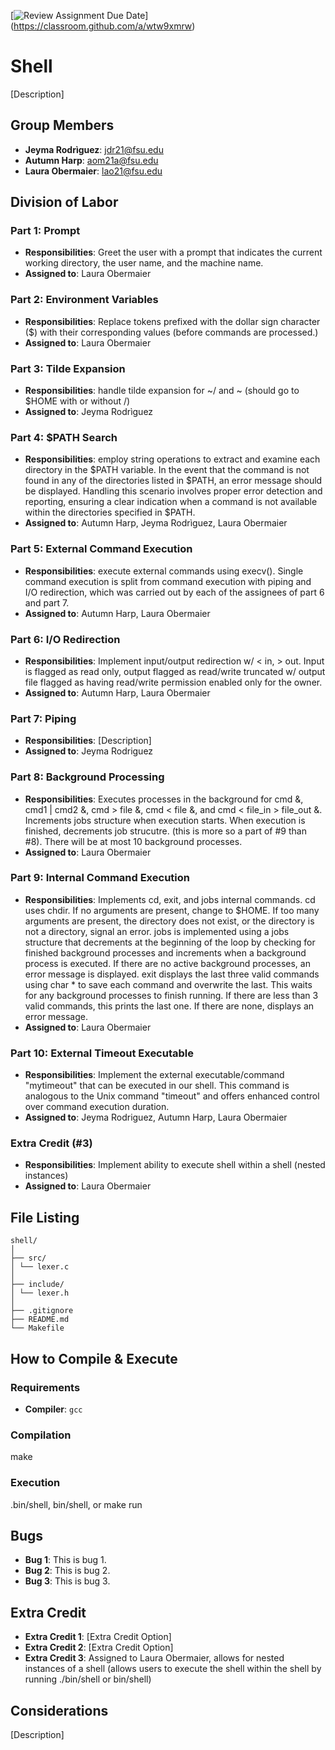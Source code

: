 [![Review Assignment Due Date](https://classroom.github.com/assets/deadline-readme-button-24ddc0f5d75046c5622901739e7c5dd533143b0c8e959d652212380cedb1ea36.svg)]
(https://classroom.github.com/a/wtw9xmrw)
# Shell

[Description]

## Group Members
- **Jeyma Rodrìguez**: jdr21@fsu.edu
- **Autumn Harp**: aom21a@fsu.edu
- **Laura Obermaier**: lao21@fsu.edu
## Division of Labor

### Part 1: Prompt
- **Responsibilities**: Greet the user with a prompt that indicates the current working directory, 
the user name, and the machine name.
- **Assigned to**: Laura Obermaier

### Part 2: Environment Variables
- **Responsibilities**: Replace tokens prefixed with the dollar sign character ($) with their 
corresponding values (before commands are processed.)
- **Assigned to**: Laura Obermaier

### Part 3: Tilde Expansion
- **Responsibilities**: handle tilde expansion for ~/ and ~ 
(should go to $HOME with or without /)
- **Assigned to**: Jeyma Rodrìguez

### Part 4: $PATH Search
- **Responsibilities**: employ string operations to extract and examine each directory in the $PATH 
variable. In the event that the command is not found in any of the directories listed in $PATH, an 
error message should be displayed. Handling this scenario involves proper error detection and 
reporting, ensuring a clear indication when a command is not available within the directories 
specified in $PATH.
- **Assigned to**: Autumn Harp, Jeyma Rodrìguez, Laura Obermaier

### Part 5: External Command Execution
- **Responsibilities**: execute external commands using execv(). Single command execution is split
from command execution with piping and I/O redirection, which was carried out by each of the
assignees of part 6 and part 7.
- **Assigned to**: Autumn Harp, Laura Obermaier

### Part 6: I/O Redirection
- **Responsibilities**: Implement input/output redirection w/ < in, > out. Input is flagged as read
  only, output flagged as read/write truncated w/ output file flagged as having read/write permission
  enabled only for the owner.
- **Assigned to**: Autumn Harp, Laura Obermaier

### Part 7: Piping
- **Responsibilities**: [Description]
- **Assigned to**: Jeyma Rodriguez

### Part 8: Background Processing
- **Responsibilities**: Executes processes in the background for cmd &, cmd1 | cmd2 &, cmd > file &,
cmd < file &, and cmd < file_in > file_out &. Increments jobs structure when execution starts. When
execution is finished, decrements job strucutre. (this is more so a part of #9 than #8). There will
be at most 10 background processes.
- **Assigned to**: Laura Obermaier

### Part 9: Internal Command Execution
- **Responsibilities**: Implements cd, exit, and jobs internal commands. cd uses chdir. If no
arguments are present, change to $HOME. If too many arguments are present, the directory does not
exist, or the directory is not a directory, signal an error. jobs is implemented using a jobs
structure that decrements at the beginning of the loop by checking for finished background processes
and increments when a background process is executed. If there are no active background processes,
an error message is displayed. exit displays the last three valid commands using char * to save each
command and overwrite the last. This waits for any background processes to finish running. If there
are less than 3 valid commands, this prints the last one. If there are none, displays an error
message.
- **Assigned to**: Laura Obermaier

### Part 10: External Timeout Executable
- **Responsibilities**: Implement the external executable/command "mytimeout" that can be executed 
in our shell. This command is analogous to the Unix command "timeout" and offers enhanced control 
over command execution duration. 
- **Assigned to**: Jeyma Rodriguez, Autumn Harp, Laura Obermaier

### Extra Credit (#3)
- **Responsibilities**: Implement ability to execute shell within a shell (nested instances)
- **Assigned to**: Laura Obermaier

## File Listing
```
shell/
│
├── src/
│ └── lexer.c
│
├── include/
│ └── lexer.h
│
├── .gitignore
├── README.md
└── Makefile
```
## How to Compile & Execute

### Requirements
- **Compiler**: `gcc`

### Compilation
make

### Execution
.bin/shell, bin/shell, or make run

## Bugs
- **Bug 1**: This is bug 1.
- **Bug 2**: This is bug 2.
- **Bug 3**: This is bug 3.

## Extra Credit
- **Extra Credit 1**: [Extra Credit Option]
- **Extra Credit 2**: [Extra Credit Option]
- **Extra Credit 3**: Assigned to Laura Obermaier, allows for nested instances of a shell (allows
users to execute the shell within the shell by running ./bin/shell or bin/shell)

## Considerations
[Description]
